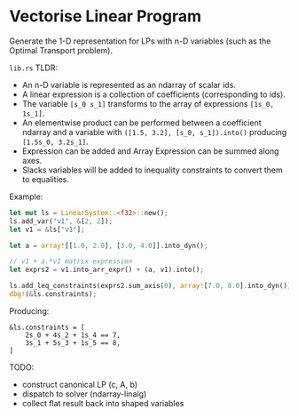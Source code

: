 # Vectorise Linear Program

Generate the 1-D representation for LPs with n-D variables (such as the Optimal Transport problem).

`lib.rs` TLDR:

- An n-D variable is represented as an ndarray of scalar ids.
- A linear expression is a collection of coefficients (corresponding to ids).
- The variable `[s_0 s_1]` transforms to the array of expressions `[1s_0, 1s_1]`.
- An elementwise product can be performed between a coefficient ndarray and a variable with `([1.5, 3.2], [s_0, s_1]).into()` producing `[1.5s_0, 3.2s_1]`.
- Expression can be added and Array Expression can be summed along axes.
- Slacks variables will be added to inequality constraints to convert them to equalities.

Example:

```rust
let mut ls = LinearSystem::<f32>::new();
ls.add_var("v1", &[2, 2]);
let v1 = &ls["v1"];

let a = array![[1.0, 2.0], [3.0, 4.0]].into_dyn();

// v1 + a.*v1 matrix expression
let exprs2 = v1.into_arr_expr() + (a, v1).into();

ls.add_leq_constraints(exprs2.sum_axis(0), array![7.0, 8.0].into_dyn());
dbg!(&ls.constraints);
```

Producing:

```
&ls.constraints = [
    2s_0 + 4s_2 + 1s_4 == 7,
    3s_1 + 5s_3 + 1s_5 == 8,
]
```

TODO:

- construct canonical LP (c, A, b)
- dispatch to solver (ndarray-linalg)
- collect flat result back into shaped variables
